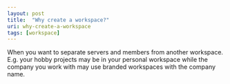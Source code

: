 ```yaml
---
layout: post
title:  "Why create a workspace?"
uri: why-create-a-workspace
tags: [workspace]
---
```


When you want to separate servers and members from another workspace. E.g. your hobby projects may be in your personal workspace while the company you work with may use branded workspaces with the company name.